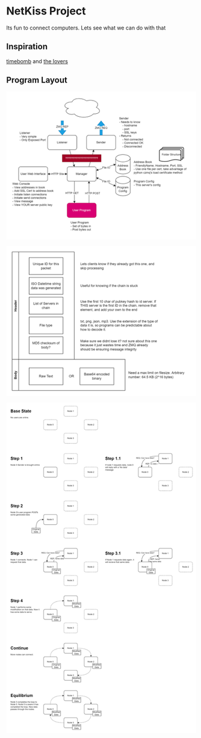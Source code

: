 # NetKiss Project

Its fun to connect computers. Lets see what we can do with that

## Inspiration

[timebomb](http://electronicartist.net/virocene/timebomb/index.html) and [the lovers]()

## Program Layout

![Alt text](/docs/netkiss-App.drawio.png)

![Alt text](/docs/netkiss-Packet.drawio.png)

![Alt text](/docs/netkiss-Wide_Network.drawio.png)
